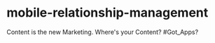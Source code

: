 mobile-relationship-management
==============================

Content is the new Marketing. Where's your Content? #Got_Apps?
